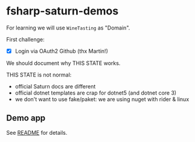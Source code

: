 # fsharp-saturn-demos

For learning we will use `WineTasting` as "Domain".

First challenge:

- [x] Login via OAuth2 Github (thx Martin!)

We should document why THIS STATE works.

THIS STATE is not normal:

- official Saturn docs are different
- official dotnet templates are crap for dotnet5 (and dotnet core 3)
- we don't want to use fake/paket: we are using nuget with rider & linux

## Demo app

See [README](WineTasting/WineTastingApp/README.md) for details.

